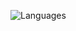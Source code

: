 ![Languages](https://github-readme-stats.vercel.app/api/top-langs/?username=tdgog&theme=tokyonight)

